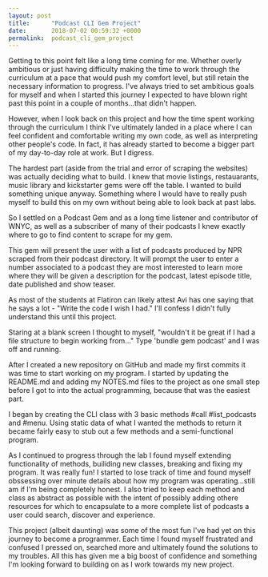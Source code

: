 ```yaml
---
layout: post
title:      "Podcast CLI Gem Project"
date:       2018-07-02 00:59:32 +0000
permalink:  podcast_cli_gem_project
---
```



Getting to this point felt like a long time coming for me. Whether overly ambitious or just having difficulty making the time to work through the curriculum at a pace that would push my comfort level, but still retain the necessary information to progress. I've always tried to set ambitious goals for myself and when I started this journey I expected to have blown right past this point in a couple of months...that didn't happen.

However, when I look back on this project and how the time spent working through the curriculum I think I've ultimately landed in a place where I can feel confident and comfortable writing my own code, as well as interpreting other people's code. In fact, it has already started to become a bigger part of my day-to-day role at work. But I digress.

The hardest part (aside from the trial and error of scraping the websites) was actually deciding what to build. I knew that movie listings, restauarants, music library and kickstarter gems were off the table. I wanted to build something unique anyway. Something where I would have to really push myself to build this on my own without being able to look back at past labs.

So I settled on a Podcast Gem and as a long time listener and contributor of WNYC, as well as a subscriber of many of their podcasts I knew exactly where to go to find content to scrape for my gem.

This gem will present the user with a list of podcasts produced by NPR scraped from their podcast directory. It will prompt the user to enter a number associated to a podcast they are most interested to learn more where they will be given a description for the podcast, latest episode title, date published and show teaser.

As most of the students at Flatiron can likely attest Avi has one saying that he says a lot - "Write the code I wish I had." I'll confess I didn't fully understand this until this project.

Staring at a blank screen I thought to myself, "wouldn't it be great if I had a file structure to begin working from..." Type 'bundle gem podcast' and I was off and running.

After I created a new repository on GitHub and made my first commits it was time to start working on my program. I started by updating the README.md and adding my NOTES.md files to the project as one small step before I got to into the actual programming, because that was the easiest part.

I began by creating the CLI class with 3 basic methods #call #list_podcasts and #menu. Using static data of what I wanted the methods to return it became fairly easy to stub out a few methods and a semi-functional program.

As I continued to progress through the lab I found myself extending functionality of methods, builiding new classes, breaking and fixing my program. It was really fun! I started to lose track of time and found myself obssessing over minute details about how my program was operating...still am if I'm being completely honest. I also tried to keep each method and class as abstract as possible with the intent of possibly adding othere resources for which to encapsulate to a more complete list of podcasts a user could search, discover and experience.

This project (albeit daunting) was some of the most fun I've had yet on this journey to become a programmer. Each time I found myself frustrated and confused I pressed on, searched more and ultimately found the solutions to my troubles. All this has given me a big boost of confidence and something I'm looking forward to building on as I work towards my new project.
